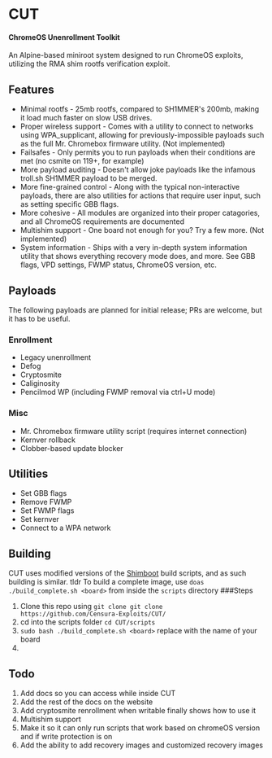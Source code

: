 # CUT 
#### ChromeOS Unenrollment Toolkit
An Alpine-based miniroot system designed to run ChromeOS exploits, utilizing the RMA shim rootfs verification exploit.

## Features
- Minimal rootfs - 25mb rootfs, compared to SH1MMER's 200mb, making it load much faster on slow USB drives.
- Proper wireless support - Comes with a utility to connect to networks using WPA_supplicant, allowing for previously-impossible payloads such as the full Mr. Chromebox firmware utility. (Not implemented)
- Failsafes - Only permits you to run payloads when their conditions are met (no csmite on 119+, for example)
- More payload auditing - Doesn't allow joke payloads like the infamous troll.sh SH1MMER payload to be merged.
- More fine-grained control - Along with the typical non-interactive payloads, there are also utilities for actions that require user input, such as setting specific GBB flags.
- More cohesive - All modules are organized into their proper catagories, and all ChromeOS requirements are documented 
- Multishim support - One board not enough for you? Try a few more. (Not implemented)
- System information - Ships with a very in-depth system information utility that shows everything recovery mode does, and more. See GBB flags, VPD settings, FWMP status, ChromeOS version, etc.

## Payloads
The following payloads are planned for initial release; PRs are welcome, but it has to be useful.
### Enrollment
- Legacy unenrollment
- Defog
- Cryptosmite
- Caliginosity
- Pencilmod WP (including FWMP removal via ctrl+U mode)
### Misc
- Mr. Chromebox firmware utility script (requires internet connection)
- Kernver rollback
- Clobber-based update blocker

## Utilities
- Set GBB flags
- Remove FWMP
- Set FWMP flags
- Set kernver
- Connect to a WPA network

## Building
CUT uses modified versions of the [Shimboot](https://github.com/ading2210/shimboot) build scripts, and as such building is similar.
tldr To build a complete image, use `doas ./build_complete.sh <board>` from inside the `scripts` directory
###Steps
1. Clone this repo using `git clone git clone https://github.com/Censura-Exploits/CUT/`
2. cd into the scripts folder `cd CUT/scripts`
3. `sudo bash ./build_complete.sh <board>` replace <board> with the name of your board
4. 

## Todo
1. Add docs so you can access while inside CUT
2. Add the rest of the docs on the website
3. Add cryptosmite renrollment when writable finally shows how to use it
4. Multishim support
5. Make it so it can only run scripts that work based on chromeOS version and if write protection is on
6. Add the ability to add recovery images and customized recovery images
